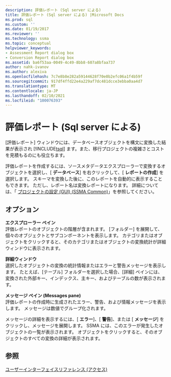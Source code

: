 ```yaml
---
description: 評価レポート (Sql server による)
title: 評価レポート (Sql server による) |Microsoft Docs
ms.prod: sql
ms.custom: ''
ms.date: 01/19/2017
ms.reviewer: ''
ms.technology: ssma
ms.topic: conceptual
helpviewer_keywords:
- Assessment Report dialog box
- Conversion Report dialog box
ms.assetid: ba6f53aa-0049-4c49-8bb8-607a8bfaa737
author: nahk-ivanov
ms.author: alexiva
ms.openlocfilehash: 7c7e8b8e282a59144628f70e0b2efc06a1f4b59f
ms.sourcegitcommit: 917df4ffd22e4a229af7dc481dcce3ebba0aa4d7
ms.translationtype: MT
ms.contentlocale: ja-JP
ms.lasthandoff: 02/10/2021
ms.locfileid: "100076393"
---
```

# <a name="assessment-report-accesstosql"></a>評価レポート (Sql server による)
[評価レポート] ウィンドウには、データベースオブジェクトを構文に変換した結果が表示され [!INCLUDE[tsql](../../includes/tsql-md.md)] ます。また、移行プロジェクトの複雑さとコストを見積もるのにも役立ちます。  
  
評価レポートを作成するには、ソースメタデータエクスプローラーで変換するオブジェクトを選択し、[ **データベース**] を右クリックして、[ **レポートの作成**] を選択します。 スキーマを変換した後に、このレポートを自動的に表示することもできます。 ただし、レポート名は変換レポートになります。 詳細については、「 [プロジェクトの設定 (GUI) (SSMA Common)](../sybase/project-settings-gui-sybasetosql.md)」を参照してください。  
  
## <a name="options"></a>オプション  
**エクスプローラー ペイン**  
評価レポートのオブジェクトの階層が含まれます。 [フォルダー] を展開して、個々のオブジェクトとサブコンポーネントを表示します。 カテゴリまたはオブジェクトをクリックすると、そのカテゴリまたはオブジェクトの変換統計が詳細ウィンドウに表示されます。  
  
**詳細ウィンドウ**  
選択したオブジェクトの変換の統計情報またはエラーと警告メッセージを表示します。 たとえば、[テーブル] フォルダーを選択した場合、[詳細] ペインには、変換された外部キー、インデックス、主キー、およびテーブルの数が表示されます。  
  
**メッセージ ペイン (Messages pane)**  
評価レポートの作成時に生成されたエラー、警告、および情報メッセージを表示します。 メッセージは数値でグループ化されます。  
  
メッセージの詳細を表示するには、[ **エラー**]、[ **警告**]、または [ **メッセージ**] をクリックし、メッセージを展開します。 SSMA には、このエラーが発生したオブジェクトの一覧が表示されます。 オブジェクトをクリックすると、そのオブジェクトのすべての変換の詳細が表示されます。  
  
## <a name="see-also"></a>参照  
[ユーザーインターフェイスリファレンス (アクセス)](./user-interface-reference-accesstosql.md)  
